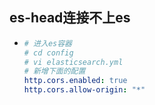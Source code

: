 ## es-head连接不上es

* ```yaml
  # 进入es容器
  # cd config
  # vi elasticsearch.yml
  # 新增下面的配置
  http.cors.enabled: true
  http.cors.allow-origin: "*"
  ```
